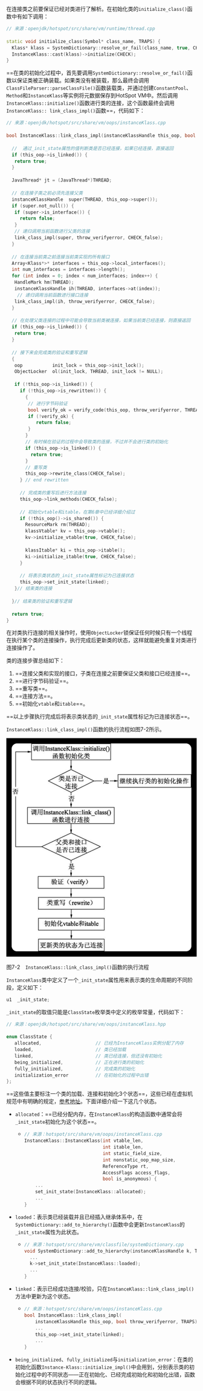 在连接类之前要保证已经对类进行了解析。在初始化类的`initialize_class()`函数中有如下调用：

```cpp
// 来源：openjdk/hotspot/src/share/vm/runtime/thread.cpp

static void initialize_class(Symbol* class_name, TRAPS) {
  Klass* klass = SystemDictionary::resolve_or_fail(class_name, true, CHECK);
  InstanceKlass::cast(klass)->initialize(CHECK);
}
```

==在类的初始化过程中，首先要调用`SystemDictionary::resolve_or_fail()`函数以保证类被正确装载。如果类没有被装载，那么最终会调用`ClassFileParser::parseClassFile()`函数装载类，并通过创建`ConstantPool`、`Method`和`InstanceKlass`等实例将元数据保存到HotSpot VM中。然后调用`InstanceKlass::initialize()`函数进行类的连接，这个函数最终会调用`InstanceKlass:: link_class_impl()`函数==，代码如下：

```cpp
// 来源：openjdk/hotspot/src/share/vm/oops/instanceKlass.cpp

bool InstanceKlass::link_class_impl(instanceKlassHandle this_oop, bool throw_verifyerror, TRAPS) {

  //  通过_init_state属性的值判断类是否已经连接，如果已经连接，直接返回
  if (this_oop->is_linked()) {
   return true;
  }

  JavaThread* jt = (JavaThread*)THREAD;

  // 在连接子类之前必须先连接父类
  instanceKlassHandle  super(THREAD, this_oop->super());
  if (super.not_null()) {
   if (super->is_interface()) {
     return false;
   }
   // 递归调用当前函数进行父类的连接
   link_class_impl(super, throw_verifyerror, CHECK_false);
  }

  // 在连接当前类之前连接当前类实现的所有接口
  Array<Klass*>* interfaces = this_oop->local_interfaces();
  int num_interfaces = interfaces->length();
  for (int index = 0; index < num_interfaces; index++) {
   HandleMark hm(THREAD);
   instanceKlassHandle ih(THREAD, interfaces->at(index));
    // 递归调用当前函数进行接口连接
   link_class_impl(ih, throw_verifyerror, CHECK_false);
  }

  // 在处理父类连接的过程中可能会导致当前类被连接，如果当前类已经连接，则直接返回
  if (this_oop->is_linked()) {
   return true;
  }

  // 接下来会完成类的验证和重写逻辑
  {
   oop           init_lock = this_oop->init_lock();
   ObjectLocker  ol(init_lock, THREAD, init_lock != NULL);

   if (!this_oop->is_linked()) {
     if (!this_oop->is_rewritten()) {
       {
        // 进行字节码验证
        bool verify_ok = verify_code(this_oop, throw_verifyerror, THREAD);
        if (!verify_ok) {
           return false;
        }
       }
       // 有时候在验证的过程中会导致类的连接，不过并不会进行类的初始化
       if (this_oop->is_linked()) {
         return true;
       }
       // 重写类
       this_oop->rewrite_class(CHECK_false);
     } // end rewritten

     // 完成类的重写后进行方法连接
     this_oop->link_methods(CHECK_false);

     // 初始化vtable和itable，在第6章中已经详细介绍过
     if (!this_oop()->is_shared()) {
       ResourceMark rm(THREAD);
       klassVtable* kv = this_oop->vtable();
       kv->initialize_vtable(true, CHECK_false);

       klassItable* ki = this_oop->itable();
       ki->initialize_itable(true, CHECK_false);
     }

     // 将表示类状态的_init_state属性标记为已连接状态
     this_oop->set_init_state(linked);
   }// 结束类的连接

  }// 结束类的验证和重写逻辑

  return true;
}
```

在对类执行连接的相关操作时，使用`ObjectLocker`锁保证任何时候只有一个线程在执行某个类的连接操作，执行完成后更新类的状态，这样就能避免重复对类进行连接操作了。

类的连接步骤总结如下：

1. ==连接父类和实现的接口，子类在连接之前要保证父类和接口已经连接==。
2. ==进行字节码验证==。
3. ==重写类==。
4. ==连接方法==。
5. ==初始化`vtable`和`itable`==。

==以上步骤执行完成后将表示类状态的`_init_state`属性标记为已连接状态==。

`InstanceKlass::link_class_impl()`函数的执行流程如图7-2所示。

![image](https://github.com/YangLuchao/img_host/raw/master/20230524/image.48ltd613qfs0.jpg)

图7-2　`InstanceKlass::link_class_impl()`函数的执行流程

`InstanceKlass`类中定义了一个`_init_state`属性用来表示类的生命周期的不同阶段，定义如下：

```cpp
u1  _init_state;
```

`_init_state`的取值只能是`ClassState`枚举类中定义的枚举常量，代码如下：

```cpp
// 来源：openjdk/hotspot/src/share/vm/oops/instanceKlass.hpp

enum ClassState {
   allocated,                    // 已经为InstanceKlass实例分配了内存
   loaded,                       // 类已经加载
   linked,                       // 类已经连接，但还没有初始化
   being_initialized,            // 正在进行类的初始化
   fully_initialized,            // 完成类的初始化
   initialization_error          // 在初始化的过程中出错
};
```

==这些值主要标注一个类的加载、连接和初始化3个状态==，这些已经在虚拟机规范中有明确的规定，[参考地址](https://docs.oracle.com/javase/specs/jvms/se8/html/jvms-5.html)。下面详细介绍一下这几个状态。

- `allocated`：==已经分配内存，在`InstanceKlass`的构造函数中通常会将`_init_state`初始化为这个状态==。

  - ```cpp
    // 来源：hotspot/src/share/vm/oops/instanceKlass.cpp
    InstanceKlass::InstanceKlass(int vtable_len,
                                 int itable_len,
                                 int static_field_size,
                                 int nonstatic_oop_map_size,
                                 ReferenceType rt,
                                 AccessFlags access_flags,
                                 bool is_anonymous) {
        ...
        set_init_state(InstanceKlass::allocated);
        ...
    }
    ```

    
- `loaded`：表示类已经装载并且已经插入继承体系中，在`SystemDictionary::add_to_hierarchy()`函数中会更新`InstanceKlass`的`_init_state`属性为此状态。

  - ```cpp
    // 来源：hotspot/src/share/vm/classfile/systemDictionary.cpp
    void SystemDictionary::add_to_hierarchy(instanceKlassHandle k, TRAPS) {
      ...
      k->set_init_state(InstanceKlass::loaded);
      ...
    }
    ```

    
- `linked`：表示已经成功连接/校验，只在`InstanceKlass::link_class_impl()`方法中更新为这个状态。

  - ```cpp
    // 来源：hotspot/src/share/vm/oops/instanceKlass.cpp
    bool InstanceKlass::link_class_impl(
        instanceKlassHandle this_oop, bool throw_verifyerror, TRAPS) {
        ...
        this_oop->set_init_state(linked);    
        ...
    }
    ```

    
- `being_initialized`、`fully_initialized`与`initialization_error`：在类的初始化函数`Instance-Klass::initialize_impl()`中会用到，分别表示类的初始化过程中的不同状态——正在初始化、已经完成初始化和初始化出错，函数会根据不同的状态执行不同的逻辑。
